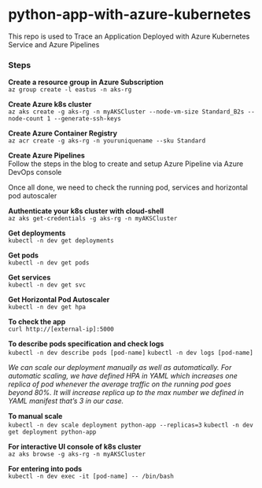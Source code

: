 # python-app-with-azure-kubernetes

This repo is used to Trace an Application Deployed with Azure Kubernetes Service and Azure Pipelines

### Steps

**Create a resource group in Azure Subscription**<br>
`az group create -l eastus -n aks-rg`

**Create Azure k8s cluster**<br>
`az aks create -g aks-rg -n myAKSCluster --node-vm-size Standard_B2s --node-count 1 --generate-ssh-keys`

**Create Azure Container Registry**<br>
`az acr create -g aks-rg -n youruniquename --sku Standard`

**Create Azure Pipelines**<br>
Follow the steps in the blog to create and setup Azure Pipeline via Azure DevOps console<br>

Once all done, we need to check the running pod, services and horizontal pod autoscaler<br>

**Authenticate your k8s cluster with cloud-shell**<br>
`az aks get-credentials -g aks-rg -n myAKSCluster`

**Get deployments**<br>
`kubectl -n dev get deployments`

**Get pods**<br>
`kubectl -n dev get pods`

**Get services**<br>
`kubectl -n dev get svc`

**Get Horizontal Pod Autoscaler**<br>
`kubectl -n dev get hpa`

**To check the app**<br>
`curl http://[external-ip]:5000`

**To describe pods specification and check logs**<br>
`kubectl -n dev describe pods [pod-name]`
`kubectl -n dev logs [pod-name]`

*We can scale our deployment manually as well as automatically. For automatic scaling, we have defined HPA in YAML which increases one replica of pod whenever the average traffic on the running pod goes beyond 80%. It will increase replica up to the max number we defined in YAML manifest that’s 3 in our case.*

**To manual scale**<br>
`kubectl -n dev scale deployment python-app --replicas=3`
`kubectl -n dev get deployment python-app`

**For interactive UI console of k8s cluster**<br>
`az aks browse -g aks-rg -n myAKSCluster`

**For entering into pods**<br>
`kubectl -n dev exec -it [pod-name] -- /bin/bash`
